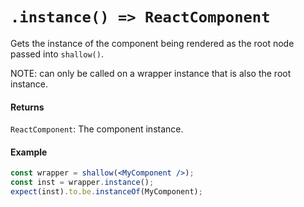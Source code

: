 # `.instance() => ReactComponent`

Gets the instance of the component being rendered as the root node passed into `shallow()`.

NOTE: can only be called on a wrapper instance that is also the root instance.



#### Returns

`ReactComponent`: The component instance.



#### Example

```jsx
const wrapper = shallow(<MyComponent />);
const inst = wrapper.instance();
expect(inst).to.be.instanceOf(MyComponent);
```

